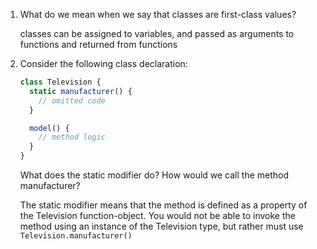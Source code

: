 1. What do we mean when we say that classes are first-class values?

    classes can be assigned to variables, and passed as arguments to functions and returned from functions
  
1. Consider the following class declaration:

    ```JavaScript
    class Television {
      static manufacturer() {
        // omitted code
      }

      model() {
        // method logic
      }
    }
    ```

    What does the static modifier do? How would we call the method manufacturer?

    The static modifier means that the method is defined as a property of the Television function-object.    You would not be able to invoke the method using an instance of the Television type, but rather must use `Television.manufacturer()`

